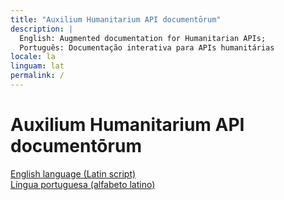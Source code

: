 ```yaml
---
title: "Auxilium Humanitarium API documentōrum"
description: |
  English: Augmented documentation for Humanitarian APIs;
  Português: Documentação interativa para APIs humanitárias
locale: la
linguam: lat
permalink: /
---
```


<!--

[![Site](https://img.shields.io/badge/Site-hapi.etica.ai-blue)](https://hapi.etica.ai) 
[![HXL-CPLP/Auxilium-Humanitarium-API](https://img.shields.io/badge/GitHub-HXL--CPLP%2FAuxilium--Humanitarium--API-lightgrey?logo=github&style=social)](https://github.com/HXL-CPLP/Auxilium-Humanitarium-API) 
[![GitHub Repo stars](https://img.shields.io/github/stars/HXL-CPLP/Auxilium-Humanitarium-API?style=social)](https://github.com/HXL-CPLP/Auxilium-Humanitarium-API) 
[![Download .zip](https://img.shields.io/badge/Download-.zip-brightgreen)](https://github.com/HXL-CPLP/Auxilium-Humanitarium-API/archive/refs/heads/main.zip)


> - [Documentation in English language (Latin script) here](/eng/)
> - [Documentação na língua portuguesa (alfabeto latino) aqui](/por/)

-->

<div class="px-4 pt-5 my-5 text-center border-bottom">
  <h1 class="display-4 fw-bold">Auxilium Humanitarium API documentōrum</h1>
  <div class="col-lg-6 mx-auto">
    <!--
    <p class="lead mb-4">Quickly design and customize responsive mobile-first sites with Bootstrap, the world’s most popular front-end open source toolkit, featuring Sass variables and mixins, responsive grid system, extensive prebuilt components, and powerful JavaScript plugins.</p>
    -->
    <div class="d-grid gap-2 d-sm-flex justify-content-sm-center mb-5">
    <a href="/eng/" class="btn btn-primary btn-lg px-4 me-sm-3">English language (Latin script)</a>
    <br>
    <a href="/por/" class="btn btn-primary btn-lg px-4">Língua portuguesa (alfabeto latino)</a>
    </div>
  </div>
</div>